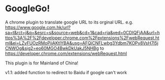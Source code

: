GoogleGo!
========

A chrome plugin to translate google URL to its orginal URL.
e.g. https://www.google.com.hk/url?sa=t&rct=j&q=&esrc=s&source=web&cd=1&cad=rja&ved=0CDIQFjAA&url=https%3A%2F%2Fdeveloper.chrome.com%2Fextensions%2FwebRequest.html&ei=LZvFUOzRMoPiiAKtlYBA&usg=AFQjCNFLwbg3Ydbm7KOPy8VsH7l5jCNWOg&sig2=eo60MGO4BwkDkUakJ5NHBg
to https://developer.chrome.com/extensions/webRequest.html

This plugin is for Mainland of China!

v1.1: added function to redirect to Baidu if google can't work
